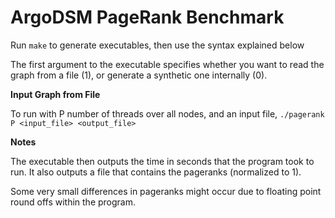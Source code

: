 ArgoDSM PageRank Benchmark
==========================

Run ```make``` to generate executables, then use the syntax explained below

The first argument to the executable specifies whether you want to read the graph from a file (1), or generate a synthetic one internally (0).

**Input Graph from File**

To run with P number of threads over all nodes, and an input file,
    ```./pagerank P <input_file> <output_file>```

**Notes**

The executable then outputs the time in seconds that the program took to run.
It also outputs a file that contains the pageranks (normalized to 1).

Some very small differences in pageranks might occur due to floating point round offs within the program.
